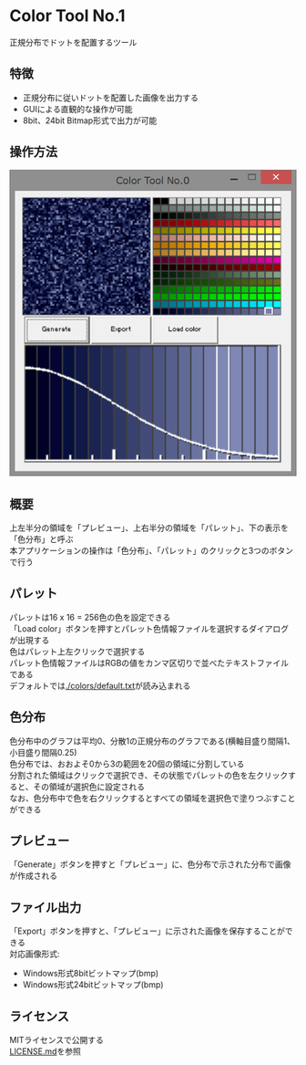 ﻿Color Tool No.1
====
正規分布でドットを配置するツール

特徴
----

 * 正規分布に従いドットを配置した画像を出力する
 * GUIによる直観的な操作が可能
 * 8bit、24bit Bitmap形式で出力が可能

操作方法
----
<img src="doc/screenshot.png" title="screen_shot"><br>

概要
------
上左半分の領域を「プレビュー」、上右半分の領域を「パレット」、下の表示を「色分布」と呼ぶ<br>
本アプリケーションの操作は「色分布」、「パレット」のクリックと3つのボタンで行う

パレット
------
パレットは16 x 16 = 256色の色を設定できる<br>
「Load color」ボタンを押すとパレット色情報ファイルを選択するダイアログが出現する<br>
色はパレット上左クリックで選択する<br>
パレット色情報ファイルはRGBの値をカンマ区切りで並べたテキストファイルである<br>
デフォルトでは[./colors/default.txt](./colors/default.txt)が読み込まれる<br>

色分布
------
色分布中のグラフは平均0、分散1の正規分布のグラフである(横軸目盛り間隔1、小目盛り間隔0.25)<br>
色分布では、おおよそ0から3の範囲を20個の領域に分割している<br>
分割された領域はクリックで選択でき、その状態でパレットの色を左クリックすると、その領域が選択色に設定される<br>
なお、色分布中で色を右クリックするとすべての領域を選択色で塗りつぶすことができる<br>

プレビュー
------
「Generate」ボタンを押すと「プレビュー」に、色分布で示された分布で画像が作成される<br>

ファイル出力
------
「Export」ボタンを押すと、「プレビュー」に示された画像を保存することができる<br>
対応画像形式:<br>
 * Windows形式8bitビットマップ(bmp)
 * Windows形式24bitビットマップ(bmp)

ライセンス
----
MITライセンスで公開する<br>
[LICENSE.md](LICENSE.md)を参照<br>

